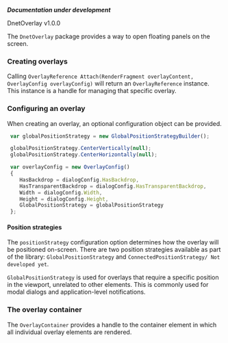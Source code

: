 ***Documentation under development***

DnetOverlay v1.0.0

The `DnetOverlay` package provides a way to open floating panels on the screen.

### Creating overlays
Calling `OverlayReference Attach(RenderFragment overlayContent, OverlayConfig overlayConfig)` will return an `OverlayReference` instance. This instance is a handle for managing that specific overlay.

### Configuring an overlay
When creating an overlay, an optional configuration object can be provided.
```ts
 var globalPositionStrategy = new GlobalPositionStrategyBuilder();

 globalPositionStrategy.CenterVertically(null);
 globalPositionStrategy.CenterHorizontally(null);

 var overlayConfig = new OverlayConfig()
 {
    HasBackdrop = dialogConfig.HasBackdrop,
    HasTransparentBackdrop = dialogConfig.HasTransparentBackdrop,
    Width = dialogConfig.Width,
    Height = dialogConfig.Height,
    GlobalPositionStrategy = globalPositionStrategy
 };
```

#### Position strategies
The `positionStrategy` configuration option determines how the overlay will be positioned on-screen.
There are two position strategies available as part of the library: `GlobalPositionStrategy` and
`ConnectedPositionStrategy/ Not developed yet`.

`GlobalPositionStrategy` is used for overlays that require a specific position in the viewport,
unrelated to other elements. This is commonly used for modal dialogs and application-level
notifications.

### The overlay container
The `OverlayContainer` provides a handle to the container element in which all individual overlay
elements are rendered. 

